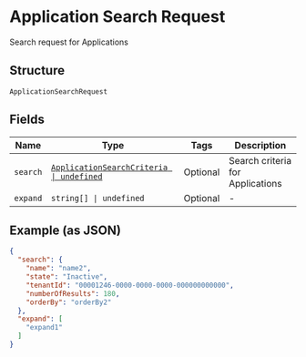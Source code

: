 
# Application Search Request

Search request for Applications

## Structure

`ApplicationSearchRequest`

## Fields

| Name | Type | Tags | Description |
|  --- | --- | --- | --- |
| `search` | [`ApplicationSearchCriteria \| undefined`](../../doc/models/application-search-criteria.md) | Optional | Search criteria for Applications |
| `expand` | `string[] \| undefined` | Optional | - |

## Example (as JSON)

```json
{
  "search": {
    "name": "name2",
    "state": "Inactive",
    "tenantId": "00001246-0000-0000-0000-000000000000",
    "numberOfResults": 180,
    "orderBy": "orderBy2"
  },
  "expand": [
    "expand1"
  ]
}
```

